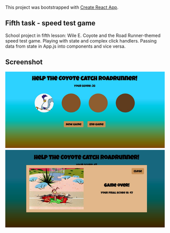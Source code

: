 This project was bootstrapped with [Create React App](https://github.com/facebook/create-react-app).

## Fifth task - speed test game

School project in fifth lesson: Wile E. Coyote and the Road Runner-themed speed test game.
Playing with state and complex click handlers. Passing data from state in App.js into components and vice versa.

## Screenshot

![5_coyote_roadrunner_speed_game](./public/5_screenshot.png?raw=true)
